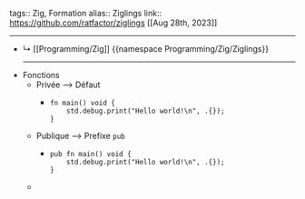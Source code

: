 tags:: Zig, Formation
alias:: Ziglings
link:: https://github.com/ratfactor/ziglings
[[Aug 28th, 2023]]
***

- ↳ [[Programming/Zig]] 
  {{namespace Programming/Zig/Ziglings}}
  ***
- Fonctions
	- Privée --> Défaut
		- ```zig
		  fn main() void {
		      std.debug.print("Hello world!\n", .{});
		  }
		  ```
	- Publique --> Prefixe `pub`
		- ```zig
		  pub fn main() void {
		      std.debug.print("Hello world!\n", .{});
		  }
		  ```
	-